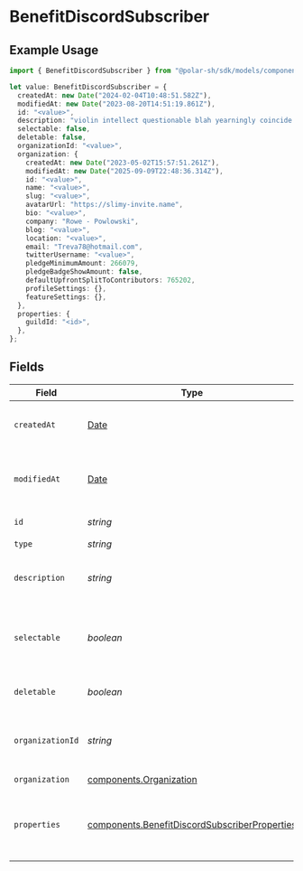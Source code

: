 # BenefitDiscordSubscriber

## Example Usage

```typescript
import { BenefitDiscordSubscriber } from "@polar-sh/sdk/models/components/benefitdiscordsubscriber.js";

let value: BenefitDiscordSubscriber = {
  createdAt: new Date("2024-02-04T10:48:51.582Z"),
  modifiedAt: new Date("2023-08-20T14:51:19.861Z"),
  id: "<value>",
  description: "violin intellect questionable blah yearningly coincide yippee",
  selectable: false,
  deletable: false,
  organizationId: "<value>",
  organization: {
    createdAt: new Date("2023-05-02T15:57:51.261Z"),
    modifiedAt: new Date("2025-09-09T22:48:36.314Z"),
    id: "<value>",
    name: "<value>",
    slug: "<value>",
    avatarUrl: "https://slimy-invite.name",
    bio: "<value>",
    company: "Rowe - Powlowski",
    blog: "<value>",
    location: "<value>",
    email: "Treva78@hotmail.com",
    twitterUsername: "<value>",
    pledgeMinimumAmount: 266079,
    pledgeBadgeShowAmount: false,
    defaultUpfrontSplitToContributors: 765202,
    profileSettings: {},
    featureSettings: {},
  },
  properties: {
    guildId: "<id>",
  },
};
```

## Fields

| Field                                                                                                          | Type                                                                                                           | Required                                                                                                       | Description                                                                                                    |
| -------------------------------------------------------------------------------------------------------------- | -------------------------------------------------------------------------------------------------------------- | -------------------------------------------------------------------------------------------------------------- | -------------------------------------------------------------------------------------------------------------- |
| `createdAt`                                                                                                    | [Date](https://developer.mozilla.org/en-US/docs/Web/JavaScript/Reference/Global_Objects/Date)                  | :heavy_check_mark:                                                                                             | Creation timestamp of the object.                                                                              |
| `modifiedAt`                                                                                                   | [Date](https://developer.mozilla.org/en-US/docs/Web/JavaScript/Reference/Global_Objects/Date)                  | :heavy_check_mark:                                                                                             | Last modification timestamp of the object.                                                                     |
| `id`                                                                                                           | *string*                                                                                                       | :heavy_check_mark:                                                                                             | The ID of the benefit.                                                                                         |
| `type`                                                                                                         | *string*                                                                                                       | :heavy_check_mark:                                                                                             | N/A                                                                                                            |
| `description`                                                                                                  | *string*                                                                                                       | :heavy_check_mark:                                                                                             | The description of the benefit.                                                                                |
| `selectable`                                                                                                   | *boolean*                                                                                                      | :heavy_check_mark:                                                                                             | Whether the benefit is selectable when creating a product.                                                     |
| `deletable`                                                                                                    | *boolean*                                                                                                      | :heavy_check_mark:                                                                                             | Whether the benefit is deletable.                                                                              |
| `organizationId`                                                                                               | *string*                                                                                                       | :heavy_check_mark:                                                                                             | The ID of the organization owning the benefit.                                                                 |
| `organization`                                                                                                 | [components.Organization](../../models/components/organization.md)                                             | :heavy_check_mark:                                                                                             | N/A                                                                                                            |
| `properties`                                                                                                   | [components.BenefitDiscordSubscriberProperties](../../models/components/benefitdiscordsubscriberproperties.md) | :heavy_check_mark:                                                                                             | Properties available to subscribers for a benefit of type `discord`.                                           |